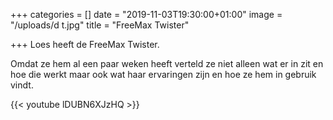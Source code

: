 +++
categories = []
date = "2019-11-03T19:30:00+01:00"
image = "/uploads/d t.jpg"
title = "FreeMax Twister"

+++
Loes heeft de FreeMax Twister. 

Omdat ze hem al een paar weken heeft verteld ze niet alleen wat er in zit en hoe die werkt maar ook wat haar ervaringen zijn en hoe ze hem in gebruik vindt.

{{< youtube lDUBN6XJzHQ >}}